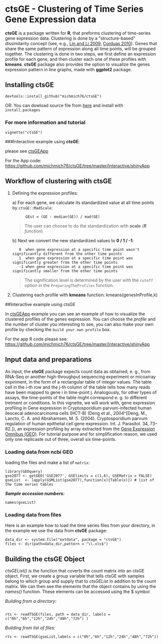 # ctsGE - Clustering of Time Series Gene Expression data

 **ctsGE** is a package written for **R**, that preforms clustering of time-series gene expression data.
 Clustering is done by a "structure-based" dissimilarity concept (see, e.g., [Lin and Li 2009](http://dl.acm.org/citation.cfm?id=1561679), [Corduas 2010](http://link.springer.com/chapter/10.1007/978-3-642-03739-9_40)).
 Genes that share the same pattern of expression along all time points, will be grouped together.
 The clustering is done in two steps, we first define an expression profile for each gene, and then cluster each one of these profiles with **kmeans**.
 **ctsGE** package also provides the option to visualize the genes expression pattern in line graphs, made with **ggplot2** package.

## Installing ctsGE
```{r,eval=FALSE,warning=FALSE,message=FALSE}
devtools::install_github("michmich76/ctsGE")
```
OR:
You can dowload source file from [here](https://github.com/michmich76/ctsGE/tree/master/source) and install with `install.packages`
### For more information and tutorial
```{}
vignette("ctsGE")
```
###Interactive example using **ctsGE**:

please see [ctsGEApp](https://michalsharabi.shinyapps.io/ctsGEApp/)

For the App code: https://github.com/michmich76/ctsGE/tree/master/Interactive/shinyApp

## Workflow of clustering with ctsGE
1. Defining the expression profiles:

    a) For each gene, we calculate its standardized value at all time points by `ctsGE::MadScale`:
             
             GEst = (GE - median(GE)) / mad(GE)  
          
      >The user can choose to do the standardization with **scale** (***R*** *function*)  
    
    b) Next we convert the new standardized values to **0 / 1 / -1**:  
          
          0  when gene expression at a specific time point wasn't significantly different from the other time points
          1  when gene expression at a specific time point was significantly greater from the other time points
          -1 when gene expression at a specific time point was significantly smaller from the other time points  
     
     
      > The signification level is determined by the user with the `cutoff` option in the `PreparingTheProfiles` function.

2. Clustering each profile with **kmeans** function: kmeans(genesInProfile,k)


##Interactive example using ctsGE

In [ctsGEApp](https://michalsharabi.shinyapps.io/ctsGEApp/) example you can see an example of how to visualize the clustered profiles of the genes expression. You can choose the *profile* and the number of cluster you interesting to see, you can also make your own profile by checking the `build your own profile` box.

For the app R code please see: https://github.com/michmich76/ctsGE/tree/master/Interactive/shinyApp



## Input data and preparations
As input, the **ctsGE** package expects count data as obtained, e. g., from RNA-Seq or another high-throughput
sequencing experiment or micoarray expiriment, in the form of a rectangular table of integer values. The table cell in the
i-th row and the j-th column of the table tells how many reads have been mapped to gene i in time-point j. Analogously, for other types of assays, the time-points of the table might correspond e. g. to different tretment or conditions. In this vignette, we will work with, gene expression profiling in Gene expression in Cryptosporidium parvum-infected human ileocecal adenocarcinoma cells (HCT-8) (Deng et al., 2004^[Deng, M., Lancto, C. A. and Abrahamsen, M. S. (2004). Cryptosporidium parvum regulation of human epithelial cell gene expression. Int. J. Parasitol. 34, 73–82.]), an expression profiling by array extracted from the [Gene Expression Omnibus (GEO)](http://www.ncbi.nlm.nih.gov/geo/query/acc.cgi?acc=GSE2077). For tutorial purpose and for simplification reason, we used only one replicaste out of three, overall six time-points.

### Loading data from ncbi GEO 

loading the files and make a list of `matrix`:
```{r,message=FALSE, warning=FALSE}
library(GEOquery)
gse2077 <- getGEO('GSE2077', GSElimits = c(1,6), GSEMatrix = FALSE) 
gseList  <- lapply(GSMList(gse2077),function(x){Table(x)}) # list of the time series tables
```

***Sample accession numbers:***

```{r,message=FALSE, warning=FALSE}
names(gseList)
```

### Loading data from files
Here is an example how to load the time series files from your directory, in the example we use the data from **ctsGE** package:
```{r, message=FALSE,warning=FALSE}
data_dir <- system.file("extdata", package = "ctsGE")
files <- dir(path=data_dir,pattern = "\\.xls$")

```

##  Building the ctsGE Object  
*ctsGEList()* is the function that coverts the count matrix into an ctsGE object. First, we create a group variable that tells ctsGE with samples belong to which group and supply that to *ctsGEList* in addition to the count matrix. We can then see the elements that the object contains by using the *names()* function. These elements can be accessed using the $ symbol

*Building from a directory:*
```{r,message=FALSE,warning=FALSE}

rts <- readTSGE(files, path = data_dir, labels = c("0h","6h","12h","24h","48h","72h") )
```
*Building from list of files:*
```{r,message=FALSE,warning=FALSE }
rts <- readTSGE(gseList,labels = c("0h","6h","12h","24h","48h","72h")) 
```


